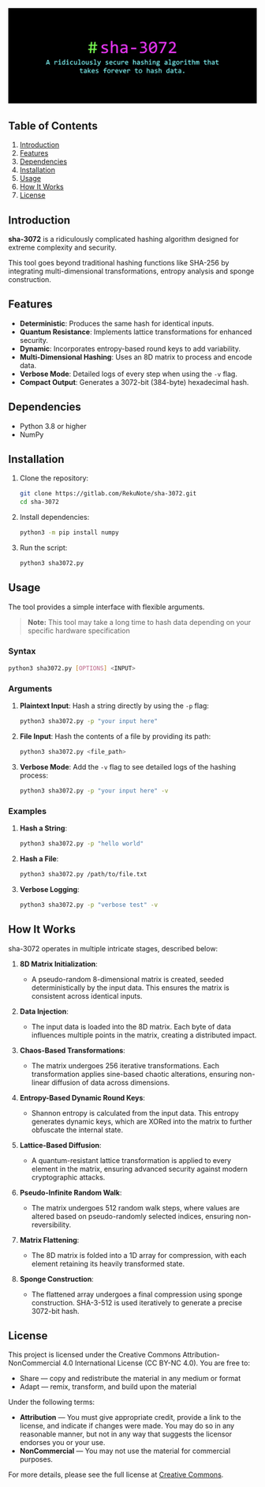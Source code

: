 <div align="center">
  <a href="#">
    <img src="assets/banner.jpg" alt="Logo">
  </a>
</div>

## Table of Contents
1. [Introduction](#introduction)
2. [Features](#features)
3. [Dependencies](#dependencies)
4. [Installation](#installation)
5. [Usage](#usage)
6. [How It Works](#how-it-works)
7. [License](#license)

## Introduction
**sha-3072** is a ridiculously complicated hashing algorithm designed for extreme complexity and security.

This tool goes beyond traditional hashing functions like SHA-256 by integrating multi-dimensional transformations, entropy analysis and sponge construction.

## Features
- **Deterministic**: Produces the same hash for identical inputs.
- **Quantum Resistance**: Implements lattice transformations for enhanced security.
- **Dynamic**: Incorporates entropy-based round keys to add variability.
- **Multi-Dimensional Hashing**: Uses an 8D matrix to process and encode data.
- **Verbose Mode**: Detailed logs of every step when using the `-v` flag.
- **Compact Output**: Generates a 3072-bit (384-byte) hexadecimal hash.

## Dependencies
- Python 3.8 or higher
- NumPy

## Installation
1. Clone the repository:
   ```bash
   git clone https://gitlab.com/RekuNote/sha-3072.git
   cd sha-3072
   ```

2. Install dependencies:
   ```bash
   python3 -m pip install numpy
   ```

3. Run the script:
   ```bash
   python3 sha3072.py
   ```

## Usage
The tool provides a simple interface with flexible arguments.
> **Note:** This tool may take a long time to hash data depending on your specific hardware specification

### Syntax
```bash
python3 sha3072.py [OPTIONS] <INPUT>
```

### Arguments
1. **Plaintext Input**:
   Hash a string directly by using the `-p` flag:
   ```bash
   python3 sha3072.py -p "your input here"
   ```

2. **File Input**:
   Hash the contents of a file by providing its path:
   ```bash
   python3 sha3072.py <file_path>
   ```

3. **Verbose Mode**:
   Add the `-v` flag to see detailed logs of the hashing process:
   ```bash
   python3 sha3072.py -p "your input here" -v
   ```

### Examples
1. **Hash a String**:
   ```bash
   python3 sha3072.py -p "hello world"
   ```

2. **Hash a File**:
   ```bash
   python3 sha3072.py /path/to/file.txt
   ```

3. **Verbose Logging**:
   ```bash
   python3 sha3072.py -p "verbose test" -v
   ```

## How It Works

sha-3072 operates in multiple intricate stages, described below:

1. **8D Matrix Initialization**:
   - A pseudo-random 8-dimensional matrix is created, seeded deterministically by the input data. This ensures the matrix is consistent across identical inputs.

2. **Data Injection**:
   - The input data is loaded into the 8D matrix. Each byte of data influences multiple points in the matrix, creating a distributed impact.

3. **Chaos-Based Transformations**:
   - The matrix undergoes 256 iterative transformations. Each transformation applies sine-based chaotic alterations, ensuring non-linear diffusion of data across dimensions.

4. **Entropy-Based Dynamic Round Keys**:
   - Shannon entropy is calculated from the input data. This entropy generates dynamic keys, which are XORed into the matrix to further obfuscate the internal state.

5. **Lattice-Based Diffusion**:
   - A quantum-resistant lattice transformation is applied to every element in the matrix, ensuring advanced security against modern cryptographic attacks.

6. **Pseudo-Infinite Random Walk**:
   - The matrix undergoes 512 random walk steps, where values are altered based on pseudo-randomly selected indices, ensuring non-reversibility.

7. **Matrix Flattening**:
   - The 8D matrix is folded into a 1D array for compression, with each element retaining its heavily transformed state.

8. **Sponge Construction**:
   - The flattened array undergoes a final compression using sponge construction. SHA-3-512 is used iteratively to generate a precise 3072-bit hash.

## License

This project is licensed under the Creative Commons Attribution-NonCommercial 4.0 International License (CC BY-NC 4.0). You are free to:

- Share — copy and redistribute the material in any medium or format
- Adapt — remix, transform, and build upon the material

Under the following terms:

- **Attribution** — You must give appropriate credit, provide a link to the license, and indicate if changes were made. You may do so in any reasonable manner, but not in any way that suggests the licensor endorses you or your use.
- **NonCommercial** — You may not use the material for commercial purposes.

For more details, please see the full license at [Creative Commons](https://creativecommons.org/licenses/by-nc/4.0/).
